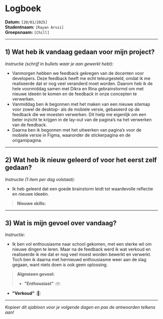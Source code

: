 # Logboek

**Datum:** `[20/01/2025]`  
**Studentnaam:** `[Rayan Arssi]`  
**Groepsnaam:** `[Chill]`

---

## 1) Wat heb ik vandaag gedaan voor mijn project?

_Instructie (schrijf in bullets waar je aan gewerkt hebt):_

- Vanmorgen hebben we feedback gekregen van de docenten voor developers. Deze feedback heeft me echt teleurgesteld,
  omdat ik me realiseerde dat er nog veel veranderd moet worden. Daarom heb ik de hele voormiddag samen met Dikra en Rina
  gebrainstormd om met nieuwe ideeën te komen en de feedback in onze concepten te verwerken.
- Vanmiddag ben ik begonnen met het maken van een nieuwe sitemap voor zowel de desktop- als de mobiele versie, gebaseerd op de
  feedback die we moesten verwerken. Dit hielp me eigenlijk om een beter inzicht te krijgen in de lay-out van de pagina’s na het
  verwerken van de feedback.
- Daarna ben ik begonnen met het uitwerken van pagina’s voor de mobiele versie in Figma, waaronder de stickerpagina en de origamipagina.

---

## 2) Wat heb ik nieuw geleerd of voor het eerst zelf gedaan?

_Instructie (1 item per dag volstaat):_

- Ik heb geleerd dat een goede brainstorm leidt tot waardevolle reflectie en nieuwe ideeën.

> **Nieuwe skills:**

---

## 3) Wat is mijn gevoel over vandaag?

_Instructie:_

- Ik ben vol enthousiasme naar school gekomen, met een sterke wil om nieuwe dingen te leren.
  Maar na de feedback werd ik wat verkoud en realiseerde ik me dat er nog veel moest worden bewerkt en verwerkt.
  Toch ben ik daarna met hernieuwd enthousiasme weer aan de slag gegaan, want niets doen is ook geen oplossing.

> **Algmeeen gevoel:**
>
> - **"Enthousiast"** :🤓:

- **"Verkoud"** :🥶:

---

_Kopieer dit sjabloon voor je volgende dagen en pas de antwoorden telkens aan!_
